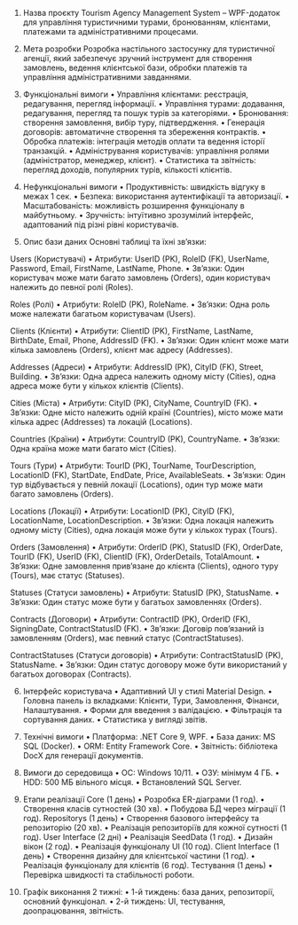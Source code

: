 
1. Назва проєкту
Tourism Agency Management System – WPF-додаток для управління туристичними турами, бронюванням, клієнтами, платежами та адміністративними процесами.

2. Мета розробки
Розробка настільного застосунку для туристичної агенції, який забезпечує зручний інструмент для створення замовлень, ведення клієнтської бази, обробки платежів та управління адміністративними завданнями.

3. Функціональні вимоги
•	Управління клієнтами: реєстрація, редагування, перегляд інформації.
•	Управління турами: додавання, редагування, перегляд та пошук турів за категоріями.
•	Бронювання: створення замовлення, вибір туру, підтвердження.
•	Генерація договорів: автоматичне створення та збереження контрактів.
•	Обробка платежів: інтеграція методів оплати та ведення історії транзакцій.
•	Адміністрування користувачів: управління ролями (адміністратор, менеджер, клієнт).
•	Статистика та звітність: перегляд доходів, популярних турів, кількості клієнтів.

4. Нефункціональні вимоги
•	Продуктивність: швидкість відгуку в межах 1 сек.
•	Безпека: використання аутентифікації та авторизації.
•	Масштабованість: можливість розширення функціоналу в майбутньому.
•	Зручність: інтуїтивно зрозумілий інтерфейс, адаптований під різні рівні користувачів.

5. Опис бази даних
Основні таблиці та їхні зв’язки:

Users (Користувачі)
•	Атрибути: UserID (PK), RoleID (FK), UserName, Password, Email, FirstName, LastName, Phone.
•	Зв’язки: Один користувач може мати багато замовлень (Orders), один користувач належить до певної ролі (Roles).

Roles (Ролі)
•	Атрибути: RoleID (PK), RoleName.
•	Зв’язки: Одна роль може належати багатьом користувачам (Users).

Clients (Клієнти)
•	Атрибути: ClientID (PK), FirstName, LastName, BirthDate, Email, Phone, AddressID (FK).
•	Зв’язки: Один клієнт може мати кілька замовлень (Orders), клієнт має адресу (Addresses).

Addresses (Адреси)
•	Атрибути: AddressID (PK), CityID (FK), Street, Building.
•	Зв’язки: Одна адреса належить одному місту (Cities), одна адреса може бути у кількох клієнтів (Clients).

Cities (Міста)
•	Атрибути: CityID (PK), CityName, CountryID (FK).
•	Зв’язки: Одне місто належить одній країні (Countries), місто може мати кілька адрес (Addresses) та локацій (Locations).

Countries (Країни)
•	Атрибути: CountryID (PK), CountryName.
•	Зв’язки: Одна країна може мати багато міст (Cities).

Tours (Тури)
•	Атрибути: TourID (PK), TourName, TourDescription, LocationID (FK), StartDate, EndDate, Price, AvailableSeats.
•	Зв’язки: Один тур відбувається у певній локації (Locations), один тур може мати багато замовлень (Orders).

Locations (Локації)
•	Атрибути: LocationID (PK), CityID (FK), LocationName, LocationDescription.
•	Зв’язки: Одна локація належить одному місту (Cities), одна локація може бути у кількох турах (Tours).

Orders (Замовлення)
•	Атрибути: OrderID (PK), StatusID (FK), OrderDate, TourID (FK), UserID (FK), ClientID (FK), OrderDetails, TotalAmount.
•	Зв’язки: Одне замовлення прив’язане до клієнта (Clients), одного туру (Tours), має статус (Statuses).

Statuses (Статуси замовлень)
•	Атрибути: StatusID (PK), StatusName.
•	Зв’язки: Один статус може бути у багатьох замовленнях (Orders).

Contracts (Договори)
•	Атрибути: ContractID (PK), OrderID (FK), SigningDate, ContractStatusID (FK).
•	Зв’язки: Договір пов’язаний із замовленням (Orders), має певний статус (ContractStatuses).

ContractStatuses (Статуси договорів)
•	Атрибути: ContractStatusID (PK), StatusName.
•	Зв’язки: Один статус договору може бути використаний у багатьох договорах (Contracts).

6. Інтерфейс користувача
•	Адаптивний UI у стилі Material Design.
•	Головна панель із вкладками: Клієнти, Тури, Замовлення, Фінанси, Налаштування.
•	Форми для введення з валідацією.
•	Фільтрація та сортування даних.
•	Статистика у вигляді звітів.

7. Технічні вимоги
•	Платформа: .NET Core 9, WPF.
•	База даних: MS SQL (Docker).
•	ORM: Entity Framework Core.
•	Звітність: бібліотека DocX для генерації документів.

8. Вимоги до середовища
•	ОС: Windows 10/11.
•	ОЗУ: мінімум 4 ГБ.
•	HDD: 500 МБ вільного місця.
•	Встановлений SQL Server.

9. Етапи реалізації
Core (1 день)
•	Розробка ER-діаграми (1 год).
•	Створення класів сутностей (30 хв).
•	Побудова БД через міграції (1 год).
Repositorys (1 день)
•	Створення базового інтерфейсу та репозиторію (20 хв).
•	Реалізація репозиторіїв для кожної сутності (1 год).
User Interface (2 дні)
•	Реалізація SeedData (1 год).
•	Дизайн вікон (2 год).
•	Реалізація функціоналу UI (10 год).
Client Interface (1 день)
•	Створення дизайну для клієнтської частини (1 год).
•	Реалізація функціоналу для клієнтів (6 год).
Тестування (1 день)
•	Перевірка швидкості та стабільності роботи.

10. Графік виконання
2 тижні:
•	1-й тиждень: база даних, репозиторії, основний функціонал.
•	2-й тиждень: UI, тестування, доопрацювання, звітність.

